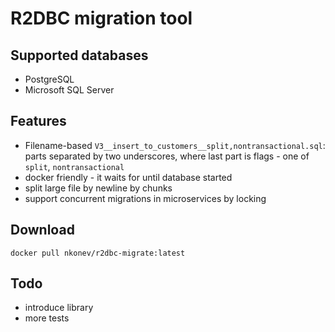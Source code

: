 # R2DBC migration tool

## Supported databases
* PostgreSQL
* Microsoft SQL Server

## Features
* Filename-based `V3__insert_to_customers__split,nontransactional.sql`: parts separated by two underscores, where last part is flags - one of `split`, `nontransactional`
* docker friendly - it waits for until database started
* split large file by newline by chunks
* support concurrent migrations in microservices by locking

## Download
```
docker pull nkonev/r2dbc-migrate:latest
```

## Todo
* introduce library
* more tests
